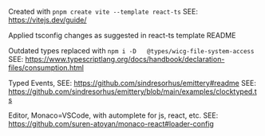 Created with ```pnpm create vite --template react-ts```
SEE: https://vitejs.dev/guide/

Applied tsconfig changes as suggested in react-ts template README

Outdated types replaced with `npm i -D   @types/wicg-file-system-access`
SEE: https://www.typescriptlang.org/docs/handbook/declaration-files/consumption.html

Typed Events, SEE: https://github.com/sindresorhus/emittery#readme
SEE: https://github.com/sindresorhus/emittery/blob/main/examples/clocktyped.ts

Editor, Monaco=VSCode, with automplete for js, react, etc.
SEE: https://github.com/suren-atoyan/monaco-react#loader-config
